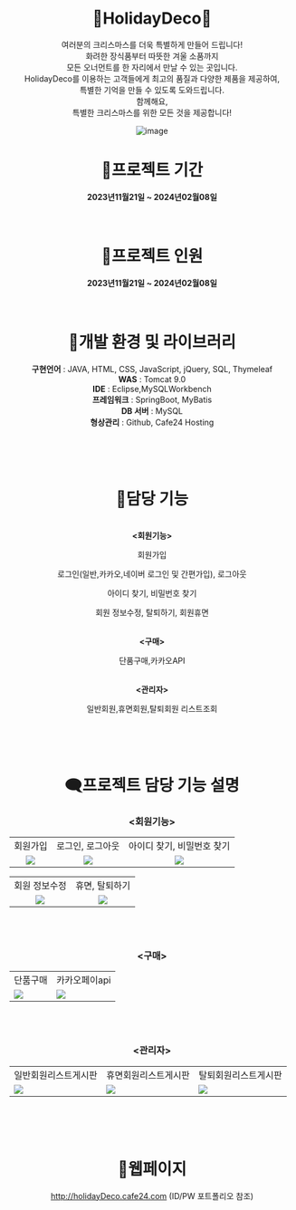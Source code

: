 <div align="center">

# 🎄HolidayDeco🎄
여러분의 크리스마스를 더욱 특별하게 만들어 드립니다!
<br>
화려한 장식품부터 따뜻한 겨울 소품까지 
<br>
모든 오너먼트를 한 자리에서 만날 수 있는 곳입니다. 
<br>
HolidayDeco를 이용하는 고객들에게 
최고의 품질과 다양한 제품을 제공하여, 
<br>
특별한 기억을 만들 수 있도록 도와드립니다. 
<br>
함께해요,
<br>특별한 크리스마스를 위한 모든 것을 
제공합니다!

![image](https://github.com/bbooom2/HolidayDeco/assets/118744207/de460bf3-74c2-4512-949e-2afe448b35e9)
<br>
# 📅프로젝트 기간 
<strong>
  2023년11월21일 ~ 2024년02월08일
</strong>

<br>
<br>
<br>

# 📅프로젝트 인원
<strong>
  2023년11월21일 ~ 2024년02월08일
</strong>

<br>
<br>
<br>


# 📂개발 환경 및 라이브러리 
<strong>구현언어</strong> : JAVA, HTML, CSS, JavaScript, jQuery, SQL, Thymeleaf
<br>
<strong>WAS</strong> : Tomcat 9.0
<br>
<strong>IDE</strong> : Eclipse,MySQLWorkbench
<br>
<strong>프레임워크</strong> : SpringBoot, MyBatis
<br>
<strong>DB 서버</strong> : MySQL
<br>
<strong>형상관리</strong> : Github, Cafe24 Hosting


<br>
<br>
<br>

# 🎀담당 기능 
<br>
<strong><회원기능></strong>

회원가입

로그인(일반,카카오,네이버 로그인 및 간편가입), 로그아웃

아이디 찾기, 비밀번호 찾기

회원 정보수정, 탈퇴하기, 회원휴면

<br>
<strong><구매></strong>

단품구매,카카오API

<br>
<strong><관리자></strong>

일반회원,휴면회원,탈퇴회원 리스트조회


<br>
<br>
<br>


# 🗨️프로젝트 담당 기능 설명  
### <회원기능> 
<table>
  <tr align="center">
    <td>회원가입</td>
    <td>로그인, 로그아웃</td>
    <td>아이디 찾기, 비밀번호 찾기</td>
  </tr>
  <tr align="center">
    <td><img src="https://github.com/geumji-jo/HolidayDeco/assets/121929431/f67e6d33-03f3-4823-99cc-cbf5c6a62383"/></td>
    <td><img src="https://github.com/geumji-jo/HolidayDeco/assets/121929431/17f49200-c45a-493d-af7f-70626bb75958"/></td>
    <td><img src="https://github.com/geumji-jo/HolidayDeco/assets/121929431/a6d6c453-492e-4c87-bf65-f3b53ccd4b60"/></td>
  </tr>
</table>
<table>
  <tr align="center">
    <td>회원 정보수정</td>
    <td>휴면, 탈퇴하기</td>
  </tr>
  <tr align="center">
    <td><img src="https://github.com/geumji-jo/HolidayDeco/assets/121929431/134e9c2e-4d05-4e3c-9ae5-1ce4ba43df41"/></td>
    <td><img src="https://github.com/geumji-jo/HolidayDeco/assets/121929431/d10c7497-463a-4962-8b08-daae577d55fb"/></td>
  </tr>
</table>
<br>
<br>

### <구매> 
<table>
  <tr align="center">
    <td>단품구매</td>
    <td>카카오페이api</td>
  </tr>
  <tr>
    <td><img src="https://github.com/geumji-jo/HolidayDeco/assets/121929431/ed75cb6c-87d5-40a3-ac20-670527394c4c"/></td>
    <td><img src="https://github.com/geumji-jo/HolidayDeco/assets/121929431/455031ca-14e5-4173-91b3-9765451e04dd"/></td>
  </tr>
</table>
<br>
<br>

### <관리자> 
  
<table>
  <tr align="center">
    <td>일반회원리스트게시판</td>
    <td>휴면회원리스트게시판</td>
    <td>탈퇴회원리스트게시판</td>
  </tr>
  <td><img src="https://github.com/geumji-jo/HolidayDeco/assets/121929431/c6d137a3-ce9c-4d9b-86eb-27cb9ea68a3b"/></td>
  <td><img src="https://github.com/geumji-jo/HolidayDeco/assets/121929431/9a8468a9-8777-40f9-aff2-0f87d416b667"/></td>
  <td><img src="https://github.com/geumji-jo/HolidayDeco/assets/121929431/225f3f7f-66a0-4ddf-9d03-b7b14eafa073"/></td>
</table>

<br>
<br>
<br>

# 🔗웹페이지 
http://holidayDeco.cafe24.com (ID/PW 포트폴리오 참조) 

</div>







  
